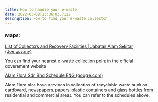 ```yaml
---
title: How to handle your e-waste
date: 2022-03-08T13:36:03.712Z
description: How to find your e-waste collector
---
```

### **Maps:**

</p>

<!--StartFragment-->

[List of Collectors and Recovery Facilities | Jabatan Alam Sekitar (doe.gov.my)](https://ewaste.doe.gov.my/index.php/about/list-of-collectors/)

<!--EndFragment-->

You can find your nearest e-waste collection point in the official government website

</p>

<!--StartFragment-->

[Alam Flora Sdn Bhd Schedule ENG (google.com)](https://datastudio.google.com/u/0/reporting/79698292-9672-4386-a82b-dc4038a066b8/page/i6VgB?s=vUH3WnmkU38)

Alam Flora also have services in collection of recyclable waste such as cardboard, newspapers, papers, plastic containers and glass bottles from residential and commercial areas. You can refer to the schedules above.

<!--EndFragment-->